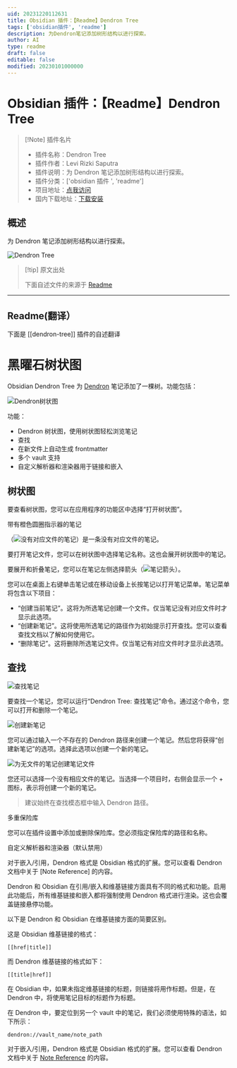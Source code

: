 ```yaml
---
uid: 20231220112631
title: Obsidian 插件：【Readme】Dendron Tree
tags: ['obsidian插件', 'readme']
description: 为Dendron笔记添加树形结构以进行探索。
author: AI
type: readme
draft: false
editable: false
modified: 20230101000000
---
```


# Obsidian 插件：【Readme】Dendron Tree

> [!Note] 插件名片
> - 插件名称：Dendron Tree
> - 插件作者：Levi Rizki Saputra
> - 插件说明：为 Dendron 笔记添加树形结构以进行探索。
> - 插件分类：['obsidian 插件 ', 'readme']
> - 项目地址：[点我访问](https://github.com/levirs565/obsidian-dendron-tree)
> - 国内下载地址：[下载安装](https://pkmer.cn/products/plugin/pluginMarket/?dendron-tree)

## 概述

为 Dendron 笔记添加树形结构以进行探索。

![Dendron Tree](https://cdn.pkmer.cn/covers/dendron-tree.png!pkmer)

> [!tip] 原文出处
>
>下面自述文件的来源于 [Readme](https://ghproxy.net/https://raw.githubusercontent.com/levirs565/obsidian-dendron-tree/master/README.md)

---

## Readme(翻译）

下面是 [[dendron-tree]] 插件的自述翻译

# 黑曜石树状图

Obsidian Dendron Tree 为 [Dendron](https://www.dendron.so/) 笔记添加了一棵树。功能包括：

![Dendron树状图](https://cdn.pkmer.cn/covers/dendron-tree_2_0.png!pkmer)

功能：

- Dendron 树状图，使用树状图轻松浏览笔记
- 查找
- 在新文件上自动生成 frontmatter
- 多个 vault 支持
- 自定义解析器和渲染器用于链接和嵌入

## 树状图

要查看树状图，您可以在应用程序的功能区中选择“打开树状图”。

带有橙色圆圈指示器的笔记

（![没有对应文件的笔记](https://cdn.pkmer.cn/covers/dendron-tree_2_1.png!pkmer)）是一条没有对应文件的笔记。

要打开笔记文件，您可以在树状图中选择笔记名称。这也会展开树状图中的笔记。

要展开和折叠笔记，您可以在笔记左侧选择箭头（![笔记箭头](https://cdn.pkmer.cn/covers/dendron-tree_2_2.png!pkmer)）。

您可以在桌面上右键单击笔记或在移动设备上长按笔记以打开笔记菜单。笔记菜单将包含以下项目：

- “创建当前笔记”。这将为所选笔记创建一个文件。仅当笔记没有对应文件时才显示此选项。
- “创建新笔记”。这将使用所选笔记的路径作为初始提示打开查找。您可以查看查找文档以了解如何使用它。
- “删除笔记”。这将删除所选笔记文件。仅当笔记有对应文件时才显示此选项。

## 查找

![查找笔记](https://cdn.pkmer.cn/covers/dendron-tree_2_3.png!pkmer)

要查找一个笔记，您可以运行“Dendron Tree: 查找笔记”命令。通过这个命令，您可以打开和删除一个笔记。

![创建新笔记](https://cdn.pkmer.cn/covers/dendron-tree_2_4.png!pkmer)

您可以通过输入一个不存在的 Dendron 路径来创建一个笔记。然后您将获得“创建新笔记”的选项。选择此选项以创建一个新的笔记。

![为无文件的笔记创建笔记文件](https://cdn.pkmer.cn/covers/dendron-tree_2_5.png!pkmer)

您还可以选择一个没有相应文件的笔记。当选择一个项目时，右侧会显示一个 + 图标，表示将创建一个新的笔记。

> 建议始终在查找模态框中输入 Dendron 路径。

多重保险库

您可以在插件设置中添加或删除保险库。您必须指定保险库的路径和名称。

自定义解析器和渲染器（默认禁用）

对于嵌入/引用，Dendron 格式是 Obsidian 格式的扩展。您可以查看 Dendron 文档中关于 [Note Reference] 的内容。

Dendron 和 Obsidian 在引用/嵌入和维基链接方面具有不同的格式和功能。启用此功能后，所有维基链接和嵌入都将强制使用 Dendron 格式进行渲染。这也会覆盖链接悬停功能。

以下是 Dendron 和 Obsidian 在维基链接方面的简要区别。

这是 Obsidian 维基链接的格式：

```
[[href|title]]
```

而 Dendron 维基链接的格式如下：

```
[[title|href]]
```

在 Obsidian 中，如果未指定维基链接的标题，则链接将用作标题。但是，在 Dendron 中，将使用笔记目标的标题作为标题。

在 Dendron 中，要定位到另一个 vault 中的笔记，我们必须使用特殊的语法，如下所示：

```
dendron://vault_name/note_path
```

对于嵌入/引用，Dendron 格式是 Obsidian 格式的扩展。您可以查看 Dendron 文档中关于 [Note Reference](https://wiki.dendron.so/notes/f1af56bb-db27-47ae-8406-61a98de6c78c) 的内容。
